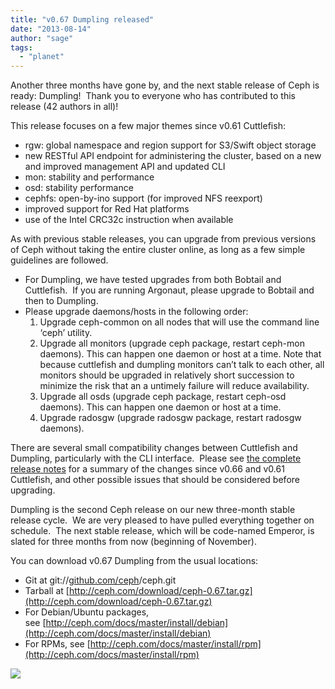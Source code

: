 ```yaml
---
title: "v0.67 Dumpling released"
date: "2013-08-14"
author: "sage"
tags: 
  - "planet"
---
```


Another three months have gone by, and the next stable release of Ceph is ready: Dumpling!  Thank you to everyone who has contributed to this release (42 authors in all)!

This release focuses on a few major themes since v0.61 Cuttlefish:

- rgw: global namespace and region support for S3/Swift object storage
- new RESTful API endpoint for administering the cluster, based on a new and improved management API and updated CLI
- mon: stability and performance
- osd: stability performance
- cephfs: open-by-ino support (for improved NFS reexport)
- improved support for Red Hat platforms
- use of the Intel CRC32c instruction when available

As with previous stable releases, you can upgrade from previous versions of Ceph without taking the entire cluster online, as long as a few simple guidelines are followed.

- For Dumpling, we have tested upgrades from both Bobtail and Cuttlefish.  If you are running Argonaut, please upgrade to Bobtail and then to Dumpling.
- Please upgrade daemons/hosts in the following order:
    1. Upgrade ceph-common on all nodes that will use the command line ‘ceph’ utility.
    2. Upgrade all monitors (upgrade ceph package, restart ceph-mon daemons). This can happen one daemon or host at a time. Note that because cuttlefish and dumpling monitors can’t talk to each other, all monitors should be upgraded in relatively short succession to minimize the risk that an a untimely failure will reduce availability.
    3. Upgrade all osds (upgrade ceph package, restart ceph-osd daemons). This can happen one daemon or host at a time.
    4. Upgrade radosgw (upgrade radosgw package, restart radosgw daemons).

There are several small compatibility changes between Cuttlefish and Dumpling, particularly with the CLI interface.  Please see [the complete release notes](http://ceph.com/docs/master/release-notes/#v0-67-dumpling) for a summary of the changes since v0.66 and v0.61 Cuttlefish, and other possible issues that should be considered before upgrading.

Dumpling is the second Ceph release on our new three-month stable release cycle.  We are very pleased to have pulled everything together on schedule.  The next stable release, which will be code-named Emperor, is slated for three months from now (beginning of November).

You can download v0.67 Dumpling from the usual locations:

- Git at git://[github.com/ceph](http://github.com/ceph)/ceph.git
- Tarball at [http://ceph.com/download/ceph-0.67.tar.gz](http://ceph.com/download/ceph-0.67.tar.gz)
- For Debian/Ubuntu packages, see [http://ceph.com/docs/master/install/debian](http://ceph.com/docs/master/install/debian)
- For RPMs, see [http://ceph.com/docs/master/install/rpm](http://ceph.com/docs/master/install/rpm)

![](http://track.hubspot.com/__ptq.gif?a=268973&k=14&bu=http://ceph.com&r=http://ceph.com/releases/v0-67-dumpling-released/&bvt=rss&p=wordpress)
